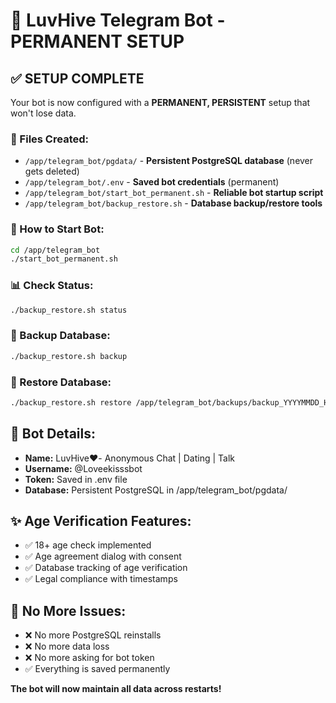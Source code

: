 # 🤖 LuvHive Telegram Bot - PERMANENT SETUP

## ✅ SETUP COMPLETE

Your bot is now configured with a **PERMANENT, PERSISTENT** setup that won't lose data.

### 📁 Files Created:
- `/app/telegram_bot/pgdata/` - **Persistent PostgreSQL database** (never gets deleted)
- `/app/telegram_bot/.env` - **Saved bot credentials** (permanent)
- `/app/telegram_bot/start_bot_permanent.sh` - **Reliable bot startup script**
- `/app/telegram_bot/backup_restore.sh` - **Database backup/restore tools**

### 🚀 How to Start Bot:
```bash
cd /app/telegram_bot
./start_bot_permanent.sh
```

### 📊 Check Status:
```bash
./backup_restore.sh status
```

### 💾 Backup Database:
```bash
./backup_restore.sh backup
```

### 🔄 Restore Database:
```bash
./backup_restore.sh restore /app/telegram_bot/backups/backup_YYYYMMDD_HHMMSS.sql
```

## 🎯 Bot Details:
- **Name:** LuvHive❤️- Anonymous Chat | Dating | Talk
- **Username:** @Loveekisssbot
- **Token:** Saved in .env file
- **Database:** Persistent PostgreSQL in /app/telegram_bot/pgdata/

## ✨ Age Verification Features:
- ✅ 18+ age check implemented
- ✅ Age agreement dialog with consent
- ✅ Database tracking of age verification
- ✅ Legal compliance with timestamps

## 🔧 No More Issues:
- ❌ No more PostgreSQL reinstalls
- ❌ No more data loss
- ❌ No more asking for bot token
- ✅ Everything is saved permanently

**The bot will now maintain all data across restarts!**